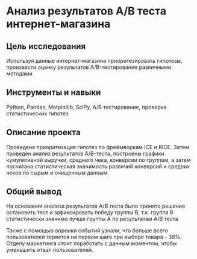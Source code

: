 # Анализ результатов А/В теста интернет-магазина

## Цель исследования
Используя данные интернет-магазина приоритезировать гипотезы, произвести оценку результатов A/B-тестирования различными методами

## Инструменты и навыки
Python, Pandas, Matplotlib, SciPy, А/В тестирование, проверка статистических гипотез

## Описание проекта
Проведена приоритизация гипотез по фреймворкам ICE и RICE. 
Затем проведен анализ результатов A/B-теста, построены графики кумулятивной выручки, среднего чека,
конверсии по группам, а затем посчитана статистическая значимость различий конверсий и средних чеков по сырым и очищенным данным. 


## Общий вывод
На основании анализа результатов А/В теста было принято решение остановить тест и зафиксировать победу группы В, т.к. группа B статистически значимо лучше группы A по результатам А/В теста

Также с помощью воронки событий узнали, что больше всего пользователей теряется на первом шаге при выборе товара - 38%. Отделу маркетинга стоит поработать с данным моментом, чтобы уменьшить отвал пользователей. 
